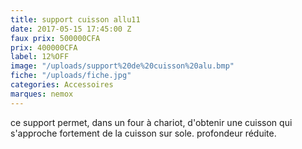 ```yaml
---
title: support cuisson allu11
date: 2017-05-15 17:45:00 Z
faux prix: 500000CFA
prix: 400000CFA
label: 12%OFF
image: "/uploads/support%20de%20cuisson%20alu.bmp"
fiche: "/uploads/fiche.jpg"
categories: Accessoires
marques: nemox
---
```


ce support permet, dans un four à chariot, d'obtenir une cuisson qui s'approche fortement de la cuisson sur sole. profondeur réduite.